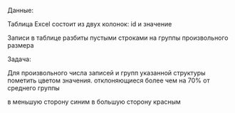 Данные:

Таблица Excel состоит из двух колонок: id и значение

Записи в таблице разбиты пустыми строками на группы произвольного размера

Задача:

Для произвольного числа записей и групп указанной структуры пометить цветом
значения. отклоняющиеся более чем на 70% от среднего группы

в меньшую сторону синим
в большую сторону красным
